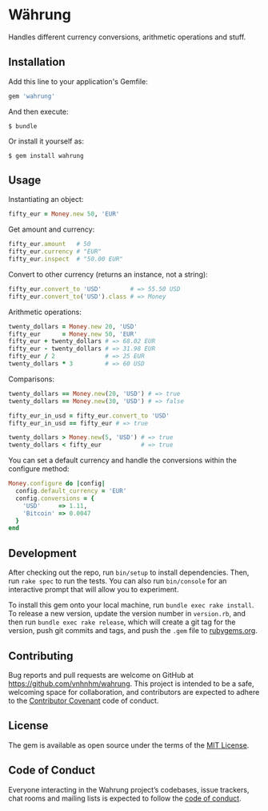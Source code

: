 # Währung

Handles different currency conversions, arithmetic operations and stuff.

## Installation

Add this line to your application's Gemfile:

```ruby
gem 'wahrung'
```

And then execute:

    $ bundle

Or install it yourself as:

    $ gem install wahrung

## Usage

Instantiating an object:

```ruby
fifty_eur = Money.new 50, 'EUR'
```

Get amount and currency:

```ruby
fifty_eur.amount   # 50
fifty_eur.currency # "EUR"
fifty_eur.inspect  # "50.00 EUR"
```

Convert to other currency (returns an instance, not a string):

```ruby
fifty_eur.convert_to 'USD'        # => 55.50 USD
fifty_eur.convert_to('USD').class # => Money
```

Arithmetic operations:

```ruby
twenty_dollars = Money.new 20, 'USD'
fifty_eur      = Money.new 50, 'EUR'
fifty_eur + twenty_dollars # => 68.02 EUR
fifty_eur - twenty_dollars # => 31.98 EUR
fifty_eur / 2              # => 25 EUR
twenty_dollars * 3         # => 60 USD
```

Comparisons:

```ruby
twenty_dollars == Money.new(20, 'USD') # => true
twenty_dollars == Money.new(30, 'USD') # => false

fifty_eur_in_usd = fifty_eur.convert_to 'USD'
fifty_eur_in_usd == fifty_eur # => true

twenty_dollars > Money.new(5, 'USD') # => true
twenty_dollars < fifty_eur           # => true
```

You can set a default currency and handle the conversions within the configure method:

```ruby
Money.configure do |config|
  config.default_currency = 'EUR'
  config.conversions = {
    'USD'     => 1.11,
    'Bitcoin' => 0.0047
  }
end
```

## Development

After checking out the repo, run `bin/setup` to install dependencies. Then, run `rake spec` to run the tests. You can also run `bin/console` for an interactive prompt that will allow you to experiment.

To install this gem onto your local machine, run `bundle exec rake install`. To release a new version, update the version number in `version.rb`, and then run `bundle exec rake release`, which will create a git tag for the version, push git commits and tags, and push the `.gem` file to [rubygems.org](https://rubygems.org).

## Contributing

Bug reports and pull requests are welcome on GitHub at https://github.com/vnhnhm/wahrung. This project is intended to be a safe, welcoming space for collaboration, and contributors are expected to adhere to the [Contributor Covenant](http://contributor-covenant.org) code of conduct.

## License

The gem is available as open source under the terms of the [MIT License](https://opensource.org/licenses/MIT).

## Code of Conduct

Everyone interacting in the Wahrung project’s codebases, issue trackers, chat rooms and mailing lists is expected to follow the [code of conduct](https://github.com/vnhnhm/wahrung/blob/master/CODE_OF_CONDUCT.md).
